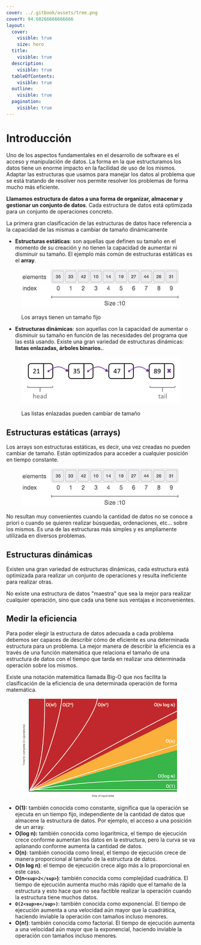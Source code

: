 ```yaml
---
cover: ../.gitbook/assets/tree.png
coverY: 94.60266666666666
layout:
  cover:
    visible: true
    size: hero
  title:
    visible: true
  description:
    visible: true
  tableOfContents:
    visible: true
  outline:
    visible: true
  pagination:
    visible: true
---
```


# Introducción

Uno de los aspectos fundamentales en el desarrollo de software es el acceso y manipulación de datos. La forma en la que estructuramos los datos tiene un enorme impacto en la facilidad de uso de los mismos. Adaptar las estructuras que usamos para manejar los datos al problema que se está tratando de resolver nos permite resolver los problemas de forma mucho más eficiente.&#x20;

**Llamamos estructura de datos a una forma de organizar, almacenar y gestionar un conjunto de datos**. Cada estructura de datos está optimizada para un conjunto de operaciones concreto.

La primera gran clasificación de las estructuras de datos hace referencia a la capacidad de las mismas a cambiar de tamaño dinámicamente

* **Estructuras estáticas**: son aquellas que definen su tamaño en el momento de su creación y no tienen la capacidad de aumentar ni disminuir su tamaño. El ejemplo más común de estructuras estáticas es el **array**.&#x20;

<figure><img src="../.gitbook/assets/image (9).png" alt=""><figcaption><p>Los arrays tienen un tamaño fijo</p></figcaption></figure>

* **Estructuras dinámicas**: son aquellas con la capacidad de aumentar o disminuir su tamaño en función de las necesidades del programa que las está usando. Existe una gran variedad de estructuras dinámicas: **listas enlazadas, árboles binarios.**.

<figure><img src="../.gitbook/assets/image (10).png" alt=""><figcaption><p>Las listas enlazadas pueden cambiar de tamaño</p></figcaption></figure>

## Estructuras estáticas (arrays)

Los arrays son estructuras estáticas, es decir, una vez creadas no pueden cambiar de tamaño. Están optimizados para acceder a cualquier posición en tiempo constante.&#x20;

<figure><img src="../.gitbook/assets/image (9).png" alt=""><figcaption></figcaption></figure>

No resultan muy convenientes cuando la cantidad de datos no se conoce a priori o cuando se quieren realizar búsquedas, ordenaciones, etc... sobre los mismos. Es una de las estructuras más simples y es ampliamente utilizada en diversos problemas.

## Estructuras dinámicas

Existen una gran variedad de estructuras dinámicas, cada estructura está optimizada para realizar un conjunto de operaciones y resulta ineficiente para realizar otras.

No existe una estructura de datos "maestra" que sea la mejor para realizar cualquier operación, sino que cada una tiene sus ventajas e inconvenientes.

## Medir la eficiencia&#x20;

Para poder elegir la estructura de datos adecuada a cada problema debemos ser capaces de describir cómo de eficiente es una determinada estructura para un problema. La mejor manera de describir la eficiencia es a través de una función matemática que relaciona el tamaño de una estructura de datos con el tiempo que tarda en realizar una determinada operación sobre los mismos.

Existe una notación matemática llamada Big-O que nos facilita la clasificación de la eficiencia de una determinada operación de forma matemática.

<figure><img src="../.gitbook/assets/image (12).png" alt=""><figcaption></figcaption></figure>

* **O(1):** también conocida como constante, significa que la operación se ejecuta en un tiempo fijo, independiente de la cantidad de datos que almacene la estructura de datos. Por ejemplo, el acceso a una posición de un array.&#x20;
* **O(log n):** también conocida como logarítmica, el tiempo de ejecución crece conforme aumentan los datos en la estructura, pero la curva se va aplanando conforme aumenta la cantidad de datos.&#x20;
* **O(n)**: también conocida como lineal, el tiempo de ejecución crece de manera proporcional al tamaño de la estructura de datos.&#x20;
* **O(n log n)**: el tiempo de ejecución crece algo más a lo proporcional en este caso.
* **O(n`<sup>2</sup>`)**: también conocida como complejidad cuadrática. El tiempo de ejecución aumenta mucho más rápido que el tamaño de la estructura y esto hace que no sea factible realizar la operación cuando la estructura tiene muchos datos.&#x20;
* **`O(2<sup>n</sup>)`**: también conocida como exponencial. El tiempo de ejecución aumenta a una velocidad aún mayor que la cuadrática, haciendo inviable la operación con tamaños incluso menores.&#x20;
* **O(n!)**: también conocida como factorial. El tiempo de ejecución aumenta a una velocidad aún mayor que la exponencial, haciendo inviable la operación con tamaños incluso menores.
